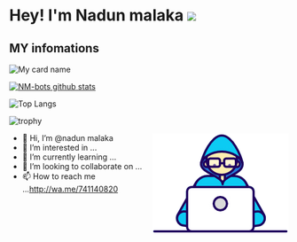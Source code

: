 # Hey! I'm Nadun malaka <img src="https://camo.githubusercontent.com/2c8b3670d933220ae3c023fa1d568682975cce3f10799d0d3ff5ecac394b4ee8/68747470733a2f2f6d656469612e67697068792e636f6d2f6d656469612f31326f75664342304d795a31476f2f67697068792e676966" width="50px">


## MY infomations

![My card name](https://cardivo.vercel.app/api?name=NADUN_MALAKA-%20BOY&description=Hi,%20I'm%20a%20moderate%20Developer%20😎&image=https://avatars.githubusercontent.com/u/89643714?v=4backgroundColor=%23ecf0f1&github=NM-bots&&pattern=leaf&colorPattern=%25eaeaea)

[![NM-bots github stats](https://github-readme-stats.vercel.app/api?username=NM-bots&show_icons=true&theme=cobalt&count_private=true)](https://github.com/NM-bots/NM-bots.git)

![Top Langs](https://github-readme-stats.vercel.app/api/top-langs/?username=NM-bots&layout=compact&theme=cobalt)

![trophy](https://github-profile-trophy.vercel.app/?username=NM-bots&theme=cobalt)

<img align="right" src="https://github.com/RazorKenway/RazorKenway/raw/main/Developer.gif" style="max-width:100%;">
 



- 👋 Hi, I’m @nadun malaka
- 👀 I’m interested in ...
- 🌱 I’m currently learning ...
- 💞️ I’m looking to collaborate on ...
- 📫 How to reach me ...http://wa.me/741140820





<!---
NM-bots/NM-bots is a ✨ special ✨ repository because its `README.md` (this file) appears on your GitHub profile.
You can click the Preview link to take a look at your changes.
--->
